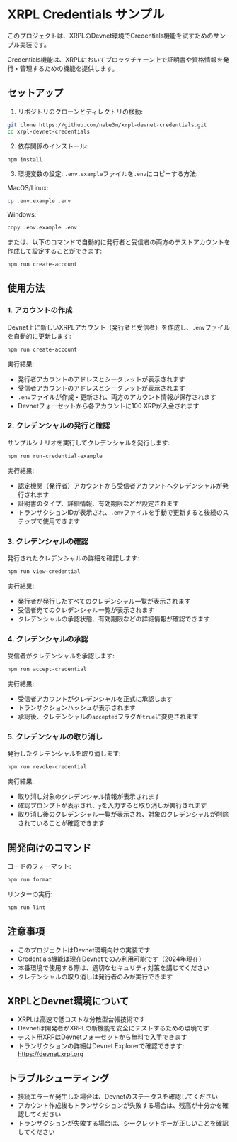 # XRPL Credentials サンプル

このプロジェクトは、XRPLのDevnet環境でCredentials機能を試すためのサンプル実装です。

Credentials機能は、XRPLにおいてブロックチェーン上で証明書や資格情報を発行・管理するための機能を提供します。

## セットアップ

1. リポジトリのクローンとディレクトリの移動:
```bash
git clone https://github.com/nabe3m/xrpl-devnet-credentials.git
cd xrpl-devnet-credentials
```

2. 依存関係のインストール:
```bash
npm install
```

3. 環境変数の設定:
`.env.example`ファイルを`.env`にコピーする方法:

MacOS/Linux:
```bash
cp .env.example .env
```

Windows:
```bash
copy .env.example .env
```

または、以下のコマンドで自動的に発行者と受信者の両方のテストアカウントを作成して設定することができます:
```bash
npm run create-account
```

## 使用方法

### 1. アカウントの作成
Devnet上に新しいXRPLアカウント（発行者と受信者）を作成し、`.env`ファイルを自動的に更新します:
```bash
npm run create-account
```

実行結果:
- 発行者アカウントのアドレスとシークレットが表示されます
- 受信者アカウントのアドレスとシークレットが表示されます
- `.env`ファイルが作成・更新され、両方のアカウント情報が保存されます
- Devnetフォーセットから各アカウントに100 XRPが入金されます

### 2. クレデンシャルの発行と確認
サンプルシナリオを実行してクレデンシャルを発行します:
```bash
npm run run-credential-example
```

実行結果:
- 認定機関（発行者）アカウントから受信者アカウントへクレデンシャルが発行されます
- 証明書のタイプ、詳細情報、有効期限などが設定されます
- トランザクションIDが表示され、`.env`ファイルを手動で更新すると後続のステップで使用できます

### 3. クレデンシャルの確認
発行されたクレデンシャルの詳細を確認します:
```bash
npm run view-credential
```

実行結果:
- 発行者が発行したすべてのクレデンシャル一覧が表示されます
- 受信者宛てのクレデンシャル一覧が表示されます
- クレデンシャルの承認状態、有効期限などの詳細情報が確認できます

### 4. クレデンシャルの承認
受信者がクレデンシャルを承認します:
```bash
npm run accept-credential
```

実行結果:
- 受信者アカウントがクレデンシャルを正式に承認します
- トランザクションハッシュが表示されます
- 承認後、クレデンシャルの`accepted`フラグが`true`に変更されます

### 5. クレデンシャルの取り消し
発行したクレデンシャルを取り消します:
```bash
npm run revoke-credential
```

実行結果:
- 取り消し対象のクレデンシャル情報が表示されます
- 確認プロンプトが表示され、`y`を入力すると取り消しが実行されます
- 取り消し後のクレデンシャル一覧が表示され、対象のクレデンシャルが削除されていることが確認できます

## 開発向けのコマンド

コードのフォーマット:
```bash
npm run format
```

リンターの実行:
```bash
npm run lint
```

## 注意事項

- このプロジェクトはDevnet環境向けの実装です
- Credentials機能は現在Devnetでのみ利用可能です（2024年現在）
- 本番環境で使用する際は、適切なセキュリティ対策を講じてください
- クレデンシャルの取り消しは発行者のみが実行できます

## XRPLとDevnet環境について

- XRPLは高速で低コストな分散型台帳技術です
- Devnetは開発者がXRPLの新機能を安全にテストするための環境です
- テスト用XRPはDevnetフォーセットから無料で入手できます
- トランザクションの詳細はDevnet Explorerで確認できます: https://devnet.xrpl.org

## トラブルシューティング

- 接続エラーが発生した場合は、Devnetのステータスを確認してください
- アカウント作成後もトランザクションが失敗する場合は、残高が十分かを確認してください
- トランザクションが失敗する場合は、シークレットキーが正しいことを確認してください 